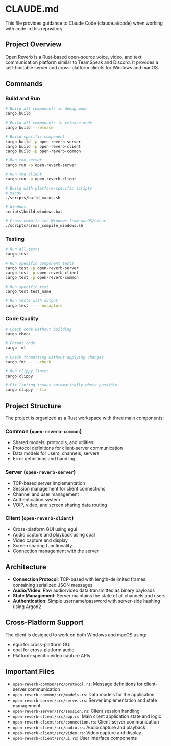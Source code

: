 # CLAUDE.md

This file provides guidance to Claude Code (claude.ai/code) when working with code in this repository.

## Project Overview

Open Reverb is a Rust-based open-source voice, video, and text communication platform similar to TeamSpeak and Discord. It provides a self-hostable server and cross-platform clients for Windows and macOS.

## Commands

### Build and Run

```bash
# Build all components in debug mode
cargo build

# Build all components in release mode
cargo build --release

# Build specific component
cargo build -p open-reverb-server
cargo build -p open-reverb-client
cargo build -p open-reverb-common

# Run the server
cargo run -p open-reverb-server

# Run the client
cargo run -p open-reverb-client

# Build with platform-specific scripts
# macOS
./scripts/build_macos.sh

# Windows
scripts\build_windows.bat

# Cross-compile for Windows from macOS/Linux
./scripts/cross_compile_windows.sh
```

### Testing

```bash
# Run all tests
cargo test

# Run specific component tests
cargo test -p open-reverb-server
cargo test -p open-reverb-client
cargo test -p open-reverb-common

# Run specific test
cargo test test_name

# Run tests with output
cargo test -- --nocapture
```

### Code Quality

```bash
# Check code without building
cargo check

# Format code
cargo fmt

# Check formatting without applying changes
cargo fmt -- --check

# Run clippy linter
cargo clippy

# Fix linting issues automatically where possible
cargo clippy --fix
```

## Project Structure

The project is organized as a Rust workspace with three main components:

### Common (`open-reverb-common`)
- Shared models, protocols, and utilities
- Protocol definitions for client-server communication
- Data models for users, channels, servers
- Error definitions and handling

### Server (`open-reverb-server`)
- TCP-based server implementation
- Session management for client connections
- Channel and user management
- Authentication system
- VOIP, video, and screen sharing data routing

### Client (`open-reverb-client`)
- Cross-platform GUI using egui
- Audio capture and playback using cpal
- Video capture and display
- Screen sharing functionality
- Connection management with the server

## Architecture

- **Connection Protocol**: TCP-based with length-delimited frames containing serialized JSON messages
- **Audio/Video**: Raw audio/video data transmitted as binary payloads
- **State Management**: Server maintains the state of all channels and users
- **Authentication**: Simple username/password with server-side hashing using Argon2

## Cross-Platform Support

The client is designed to work on both Windows and macOS using:
- egui for cross-platform GUI
- cpal for cross-platform audio
- Platform-specific video capture APIs

## Important Files

- `open-reverb-common/src/protocol.rs`: Message definitions for client-server communication
- `open-reverb-common/src/models.rs`: Data models for the application
- `open-reverb-server/src/server.rs`: Server implementation and state management
- `open-reverb-server/src/session.rs`: Client session handling
- `open-reverb-client/src/app.rs`: Main client application state and logic
- `open-reverb-client/src/connection.rs`: Client-server communication
- `open-reverb-client/src/audio.rs`: Audio capture and playback
- `open-reverb-client/src/video.rs`: Video capture and display
- `open-reverb-client/src/ui.rs`: User interface components